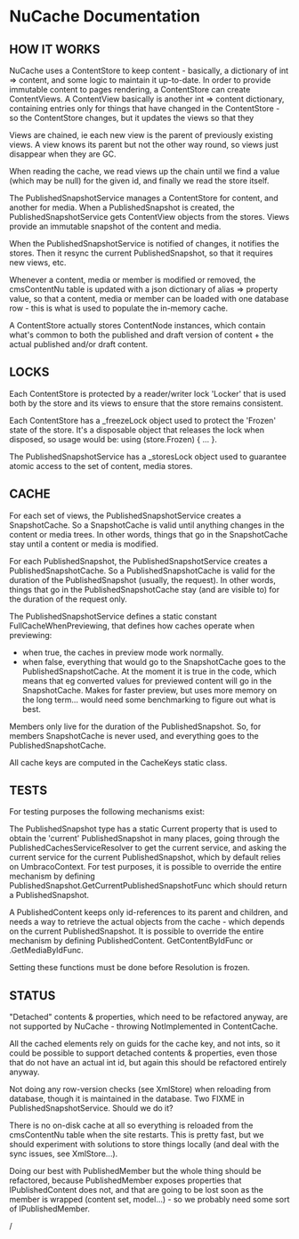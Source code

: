 ﻿NuCache Documentation
======================

HOW IT WORKS
-------------

NuCache uses a ContentStore to keep content - basically, a dictionary of int => content,
and some logic to maintain it up-to-date. In order to provide immutable content to
pages rendering, a ContentStore can create ContentViews. A ContentView basically is
another int => content dictionary, containing entries only for things that have changed
in the ContentStore - so the ContentStore changes, but it updates the views so that
they

Views are chained, ie each new view is the parent of previously existing views. A view
knows its parent but not the other way round, so views just disappear when they are GC.

When reading the cache, we read views up the chain until we find a value (which may be
null) for the given id, and finally we read the store itself.


The PublishedSnapshotService manages a ContentStore for content, and another for media.
When a PublishedSnapshot is created, the PublishedSnapshotService gets ContentView objects from the stores.
Views provide an immutable snapshot of the content and media.

When the PublishedSnapshotService is notified of changes, it notifies the stores.
Then it resync the current PublishedSnapshot, so that it requires new views, etc.

Whenever a content, media or member is modified or removed, the cmsContentNu table
is updated with a json dictionary of alias => property value, so that a content,
media or member can be loaded with one database row - this is what is used to populate
the in-memory cache.


A ContentStore actually stores ContentNode instances, which contain what's common to
both the published and draft version of content + the actual published and/or draft
content.


LOCKS
------

Each ContentStore is protected by a reader/writer lock 'Locker' that is used both by
the store and its views to ensure that the store remains consistent.

Each ContentStore has a _freezeLock object used to protect the 'Frozen'
state of the store. It's a disposable object that releases the lock when disposed,
so usage would be: using (store.Frozen) { ... }.

The PublishedSnapshotService has a _storesLock object used to guarantee atomic access to the
set of content, media stores.


CACHE
------

For each set of views, the PublishedSnapshotService creates a SnapshotCache. So a SnapshotCache
is valid until anything changes in the content or media trees. In other words, things
that go in the SnapshotCache stay until a content or media is modified.

For each PublishedSnapshot, the PublishedSnapshotService creates a PublishedSnapshotCache. So a PublishedSnapshotCache is valid
for the duration of the PublishedSnapshot (usually, the request). In other words, things that go
in the PublishedSnapshotCache stay (and are visible to) for the duration of the request only.

The PublishedSnapshotService defines a static constant FullCacheWhenPreviewing, that defines
how caches operate when previewing:
- when true, the caches in preview mode work normally.
- when false, everything that would go to the SnapshotCache goes to the PublishedSnapshotCache.
At the moment it is true in the code, which means that eg converted values for
previewed content will go in the SnapshotCache. Makes for faster preview, but uses
more memory on the long term... would need some benchmarking to figure out what is
best.

Members only live for the duration of the PublishedSnapshot. So, for members SnapshotCache is
never used, and everything goes to the PublishedSnapshotCache.

All cache keys are computed in the CacheKeys static class.


TESTS
-----

For testing purposes the following mechanisms exist:

The PublishedSnapshot type has a static Current property that is used to obtain the 'current'
PublishedSnapshot in many places, going through the PublishedCachesServiceResolver to get the
current service, and asking the current service for the current PublishedSnapshot, which by
default relies on UmbracoContext. For test purposes, it is possible to override the
entire mechanism by defining PublishedSnapshot.GetCurrentPublishedSnapshotFunc which should return a PublishedSnapshot.

A PublishedContent keeps only id-references to its parent and children, and needs a
way to retrieve the actual objects from the cache - which depends on the current
PublishedSnapshot. It is possible to override the entire mechanism by defining PublishedContent.
GetContentByIdFunc or .GetMediaByIdFunc.

Setting these functions must be done before Resolution is frozen.


STATUS
------

"Detached" contents & properties, which need to be refactored anyway, are not supported
by NuCache - throwing NotImplemented in ContentCache.

All the cached elements rely on guids for the cache key, and not ints, so it could be
possible to support detached contents & properties, even those that do not have an actual
int id, but again this should be refactored entirely anyway.

Not doing any row-version checks (see XmlStore) when reloading from database, though it
is maintained in the database. Two FIXME in PublishedSnapshotService. Should we do it?

There is no on-disk cache at all so everything is reloaded from the cmsContentNu table
when the site restarts. This is pretty fast, but we should experiment with solutions to
store things locally (and deal with the sync issues, see XmlStore...).

Doing our best with PublishedMember but the whole thing should be refactored, because
PublishedMember exposes properties that IPublishedContent does not, and that are going
to be lost soon as the member is wrapped (content set, model...) - so we probably need
some sort of IPublishedMember.

/

